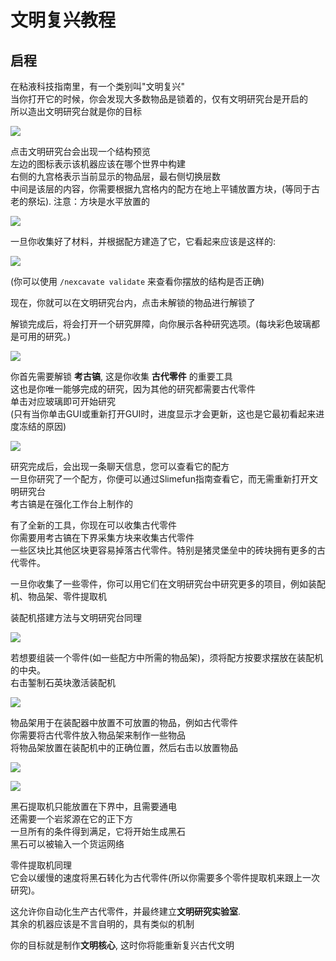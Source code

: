 # 文明复兴教程

## 启程

在粘液科技指南里，有一个类别叫"文明复兴"<br>
当你打开它的时候，你会发现大多数物品是锁着的，仅有文明研究台是开启的  
所以造出文明研究台就是你的目标

![](https://raw.githubusercontent.com/qwertyuioplkjhgfd/Nexcavate/main/img/tutorial_2.png)

点击文明研究台会出现一个结构预览<br>
左边的图标表示该机器应该在哪个世界中构建<br>
右侧的九宫格表示当前显示的物品层，最右侧切换层数 <br>
中间是该层的内容，你需要根据九宫格内的配方在地上平铺放置方块，(等同于古老的祭坛).
注意：方块是水平放置的

![](https://raw.githubusercontent.com/qwertyuioplkjhgfd/Nexcavate/main/img/tutorial_3.png)

一旦你收集好了材料，并根据配方建造了它，它看起来应该是这样的:

![](https://raw.githubusercontent.com/qwertyuioplkjhgfd/Nexcavate/main/img/tutorial_4.png)

(你可以使用 `/nexcavate validate` 来查看你摆放的结构是否正确)

现在，你就可以在文明研究台内，点击未解锁的物品进行解锁了

解锁完成后，将会打开一个研究屏障，向你展示各种研究选项。(每块彩色玻璃都是可用的研究。)

![](https://raw.githubusercontent.com/qwertyuioplkjhgfd/Nexcavate/main/img/tutorial_5.png)

你首先需要解锁 **考古镐**, 这是你收集 **古代零件** 的重要工具<br>
这也是你唯一能够完成的研究，因为其他的研究都需要古代零件<br>
单击对应玻璃即可开始研究<br>
(只有当你单击GUI或重新打开GUI时，进度显示才会更新，这也是它最初看起来进度冻结的原因)

![](https://raw.githubusercontent.com/qwertyuioplkjhgfd/Nexcavate/main/img/tutorial_6.png)

研究完成后，会出现一条聊天信息，您可以查看它的配方<br>
一旦你研究了一个配方，你便可以通过Slimefun指南查看它，而无需重新打开文明研究台<br>
考古镐是在强化工作台上制作的  

有了全新的工具，你现在可以收集古代零件<br>
你需要用考古镐在下界采集方块来收集古代零件<br>
一些区块比其他区块更容易掉落古代零件。特别是猪灵堡垒中的砖块拥有更多的古代零件。

一旦你收集了一些零件，你可以用它们在文明研究台中研究更多的项目，例如装配机、物品架、零件提取机

装配机搭建方法与文明研究台同理

![](https://raw.githubusercontent.com/qwertyuioplkjhgfd/Nexcavate/main/img/tutorial_7.png)

若想要组装一个零件(如一些配方中所需的物品架)，须将配方按要求摆放在装配机的中央。<br>
右击錾制石英块激活装配机

![](https://raw.githubusercontent.com/qwertyuioplkjhgfd/Nexcavate/main/img/tutorial_8.png)

物品架用于在装配器中放置不可放置的物品，例如古代零件<br>
你需要将古代零件放入物品架来制作一些物品<br>
将物品架放置在装配机中的正确位置，然后右击以放置物品

![](https://raw.githubusercontent.com/qwertyuioplkjhgfd/Nexcavate/main/img/tutorial_9.png)

![](https://raw.githubusercontent.com/qwertyuioplkjhgfd/Nexcavate/main/img/tutorial_10.png)

黑石提取机只能放置在下界中，且需要通电<br>
还需要一个岩浆源在它的正下方<br>
一旦所有的条件得到满足，它将开始生成黑石<br>
黑石可以被输入一个货运网络

零件提取机同理<br>
它会以缓慢的速度将黑石转化为古代零件(所以你需要多个零件提取机来跟上一次研究)。


这允许你自动化生产古代零件，并最终建立**文明研究实验室**.<br>
其余的机器应该是不言自明的，具有类似的机制<br>

你的目标就是制作**文明核心**, 这时你将能重新复兴古代文明
